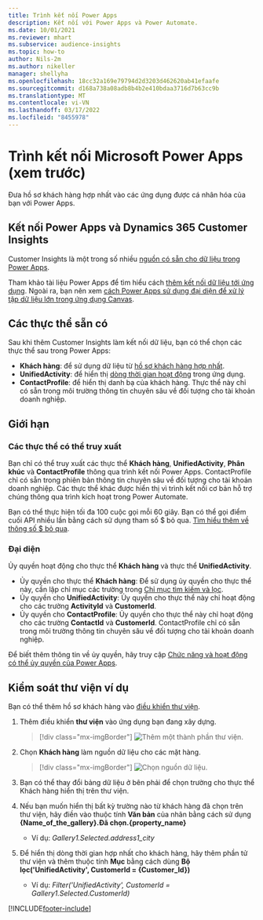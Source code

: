 ```yaml
---
title: Trình kết nối Power Apps
description: Kết nối với Power Apps và Power Automate.
ms.date: 10/01/2021
ms.reviewer: mhart
ms.subservice: audience-insights
ms.topic: how-to
author: Nils-2m
ms.author: nikeller
manager: shellyha
ms.openlocfilehash: 18cc32a169e79794d2d3203d462620ab41efaafe
ms.sourcegitcommit: d168a738a08adb8b4b2e410bdaa3716d7b63cc9b
ms.translationtype: MT
ms.contentlocale: vi-VN
ms.lasthandoff: 03/17/2022
ms.locfileid: "8455978"
---
```

# <a name="microsoft-power-apps-connector-preview"></a>Trình kết nối Microsoft Power Apps (xem trước)

Đưa hồ sơ khách hàng hợp nhất vào các ứng dụng được cá nhân hóa của bạn với Power Apps.

## <a name="connect-power-apps-and-dynamics-365-customer-insights"></a>Kết nối Power Apps và Dynamics 365 Customer Insights

Customer Insights là một trong số nhiều [nguồn có sẵn cho dữ liệu trong Power Apps](/powerapps/maker/canvas-apps/working-with-data-sources).

Tham khảo tài liệu Power Apps để tìm hiểu cách [thêm kết nối dữ liệu tới ứng dụng](/powerapps/maker/canvas-apps/add-data-connection). Ngoài ra, bạn nên xem [cách Power Apps sử dụng đại diện để xử lý tập dữ liệu lớn trong ứng dụng Canvas](/powerapps/maker/canvas-apps/delegation-overview).

## <a name="available-entities"></a>Các thực thể sẵn có

Sau khi thêm Customer Insights làm kết nối dữ liệu, bạn có thể chọn các thực thể sau trong Power Apps:

- **Khách hàng**: để sử dụng dữ liệu từ [hồ sơ khách hàng hợp nhất](customer-profiles.md).
- **UnifiedActivity**: để hiển thị [dòng thời gian hoạt động](activities.md) trong ứng dụng.
- **ContactProfile**: để hiển thị danh bạ của khách hàng. Thực thể này chỉ có sẵn trong môi trường thông tin chuyên sâu về đối tượng cho tài khoản doanh nghiệp.

## <a name="limitations"></a>Giới hạn

### <a name="retrievable-entities"></a>Các thực thể có thể truy xuất

Bạn chỉ có thể truy xuất các thực thể **Khách hàng**, **UnifiedActivity**, **Phân khúc** và **ContactProfile** thông qua trình kết nối Power Apps. ContactProfile chỉ có sẵn trong phiên bản thông tin chuyên sâu về đối tượng cho tài khoản doanh nghiệp. Các thực thể khác được hiển thị vì trình kết nối cơ bản hỗ trợ chúng thông qua trình kích hoạt trong Power Automate.

Bạn có thể thực hiện tối đa 100 cuộc gọi mỗi 60 giây. Bạn có thể gọi điểm cuối API nhiều lần bằng cách sử dụng tham số $ bỏ qua. [Tìm hiểu thêm về thông số $ bỏ qua](/connectors/customerinsights/#get-items-from-an-entity).

### <a name="delegation"></a>Đại diện

Ủy quyền hoạt động cho thực thể **Khách hàng** và thực thể **UnifiedActivity**. 

- Ủy quyền cho thực thể **Khách hàng**: Để sử dụng ủy quyền cho thực thể này, cần lập chỉ mục các trường trong [Chỉ mục tìm kiếm và lọc](search-filter-index.md).  
- Ủy quyền cho **UnifiedActivity**: Ủy quyền cho thực thể này chỉ hoạt động cho các trường **ActivityId** và **CustomerId**.  
- Ủy quyền cho **ContactProfile**: Ủy quyền cho thực thể này chỉ hoạt động cho các trường **ContactId** và **CustomerId**. ContactProfile chỉ có sẵn trong môi trường thông tin chuyên sâu về đối tượng cho tài khoản doanh nghiệp.

Để biết thêm thông tin về ủy quyền, hãy truy cập [Chức năng và hoạt động có thể ủy quyền của Power Apps](/powerapps/maker/canvas-apps/delegation-overview). 

## <a name="example-gallery-control"></a>Kiểm soát thư viện ví dụ

Bạn có thể thêm hồ sơ khách hàng vào [điều khiển thư viện](/powerapps/maker/canvas-apps/add-gallery).

1. Thêm điều khiển **thư viện** vào ứng dụng bạn đang xây dựng.

    > [!div class="mx-imgBorder"]
    > ![Thêm một thành phần thư viện.](media/connector-powerapps9.png "Thêm một thành phần thư viện.")

2. Chọn **Khách hàng** làm nguồn dữ liệu cho các mặt hàng.

    > [!div class="mx-imgBorder"]
    > ![Chọn nguồn dữ liệu.](media/choose-datasource-powerapps.png "Chọn nguồn dữ liệu.")

3. Bạn có thể thay đổi bảng dữ liệu ở bên phải để chọn trường cho thực thể Khách hàng hiển thị trên thư viện.

4. Nếu bạn muốn hiển thị bất kỳ trường nào từ khách hàng đã chọn trên thư viện, hãy điền vào thuộc tính **Văn bản** của nhãn bằng cách sử dụng **{Name_of_the_gallery}.Đã chọn.{property_name}**  
    - Ví dụ: _Gallery1.Selected.address1_city_

5. Để hiển thị dòng thời gian hợp nhất cho khách hàng, hãy thêm phần tử thư viện và thêm thuộc tính **Mục** bằng cách dùng **Bộ lọc('UnifiedActivity', CustomerId = {Customer_Id})**  
    - Ví dụ: _Filter('UnifiedActivity', CustomerId = Gallery1.Selected.CustomerId)_


[!INCLUDE[footer-include](../includes/footer-banner.md)]
